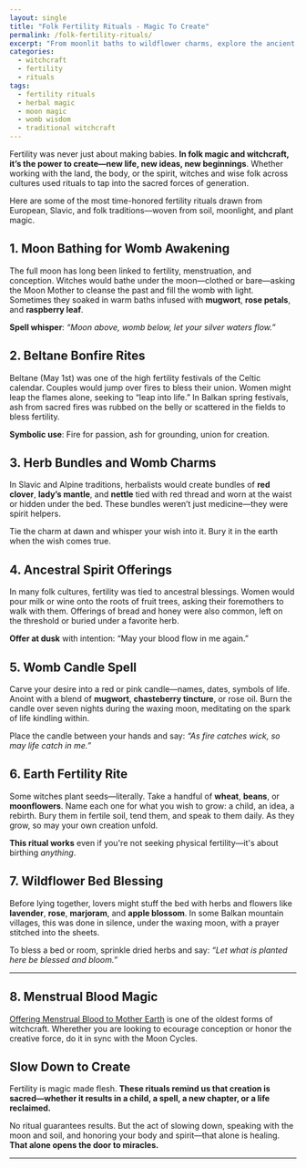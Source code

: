 ```yaml
---
layout: single
title: "Folk Fertility Rituals - Magic To Create"
permalink: /folk-fertility-rituals/
excerpt: "From moonlit baths to wildflower charms, explore the ancient fertility rituals practiced by witches and folk healers to welcome new life, awaken the womb, and honor the power of creation."
categories:
  - witchcraft
  - fertility
  - rituals
tags:
  - fertility rituals
  - herbal magic
  - moon magic
  - womb wisdom
  - traditional witchcraft
---
```


Fertility was never just about making babies. **In folk magic and witchcraft, it’s the power to create—new life, new ideas, new beginnings**. Whether working with the land, the body, or the spirit, witches and wise folk across cultures used rituals to tap into the sacred forces of generation.

Here are some of the most time-honored fertility rituals drawn from European, Slavic, and folk traditions—woven from soil, moonlight, and plant magic.

## 1. Moon Bathing for Womb Awakening

The full moon has long been linked to fertility, menstruation, and conception. Witches would bathe under the moon—clothed or bare—asking the Moon Mother to cleanse the past and fill the womb with light. Sometimes they soaked in warm baths infused with **mugwort**, **rose petals**, and **raspberry leaf**.

  **Spell whisper**: *“Moon above, womb below, let your silver waters flow.”*

## 2. Beltane Bonfire Rites

Beltane (May 1st) was one of the high fertility festivals of the Celtic calendar. Couples would jump over fires to bless their union. Women might leap the flames alone, seeking to “leap into life.” In Balkan spring festivals, ash from sacred fires was rubbed on the belly or scattered in the fields to bless fertility.

  **Symbolic use**: Fire for passion, ash for grounding, union for creation.

## 3. Herb Bundles and Womb Charms

In Slavic and Alpine traditions, herbalists would create bundles of **red clover**, **lady’s mantle**, and **nettle** tied with red thread and worn at the waist or hidden under the bed. These bundles weren’t just medicine—they were spirit helpers.

  Tie the charm at dawn and whisper your wish into it. Bury it in the earth when the wish comes true.

## 4. Ancestral Spirit Offerings

In many folk cultures, fertility was tied to ancestral blessings. Women would pour milk or wine onto the roots of fruit trees, asking their foremothers to walk with them. Offerings of bread and honey were also common, left on the threshold or buried under a favorite herb.

  **Offer at dusk** with intention: “May your blood flow in me again.”

##  5. Womb Candle Spell

Carve your desire into a red or pink candle—names, dates, symbols of life. Anoint with a blend of **mugwort**, **chasteberry tincture**, or rose oil. Burn the candle over seven nights during the waxing moon, meditating on the spark of life kindling within.

  Place the candle between your hands and say: *“As fire catches wick, so may life catch in me.”*

## 6. Earth Fertility Rite

Some witches plant seeds—literally. Take a handful of **wheat**, **beans**, or **moonflowers**. Name each one for what you wish to grow: a child, an idea, a rebirth. Bury them in fertile soil, tend them, and speak to them daily. As they grow, so may your own creation unfold.

  **This ritual works** even if you're not seeking physical fertility—it's about birthing *anything*.

## 7. Wildflower Bed Blessing

Before lying together, lovers might stuff the bed with herbs and flowers like **lavender**, **rose**, **marjoram**, and **apple blossom**. In some Balkan mountain villages, this was done in silence, under the waxing moon, with a prayer stitched into the sheets.

  To bless a bed or room, sprinkle dried herbs and say: *“Let what is planted here be blessed and bloom.”*

---

## 8. Menstrual Blood Magic

[Offering Menstrual Blood to Mother Earth](/fertility-rituals-menstrual-magic/) is one of the oldest forms of witchcraft. Wherether you are looking to ecourage conception or honor the creative force, do it in sync with the Moon Cycles. 

## Slow Down to Create

Fertility is magic made flesh. **These rituals remind us that creation is sacred—whether it results in a child, a spell, a new chapter, or a life reclaimed.**

No ritual guarantees results. But the act of slowing down, speaking with the moon and soil, and honoring your body and spirit—that alone is healing. **That alone opens the door to miracles.**

---

